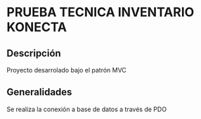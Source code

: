# PRUEBA TECNICA INVENTARIO KONECTA 

## Descripción
Proyecto desarrolado bajo el patrón MVC 

## Generalidades 
Se realiza la conexión a base de datos a través de PDO





